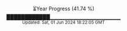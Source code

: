 <p align="center">
⏳Year Progress (41.74 %) <br>
████████████▁▁▁▁▁▁▁▁▁▁▁▁▁▁▁▁▁▁ <br>
<sub>Updated: Sat, 01 Jun 2024 18:22:05 GMT</sub>
</p>

